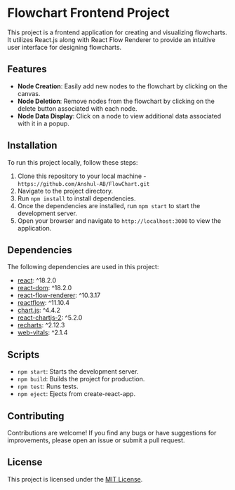 # Flowchart Frontend Project

This project is a frontend application for creating and visualizing flowcharts. It utilizes React.js along with React Flow Renderer to provide an intuitive user interface for designing flowcharts.

## Features

- **Node Creation**: Easily add new nodes to the flowchart by clicking on the canvas.
- **Node Deletion**: Remove nodes from the flowchart by clicking on the delete button associated with each node.
- **Node Data Display**: Click on a node to view additional data associated with it in a popup.

## Installation

To run this project locally, follow these steps:

1. Clone this repository to your local machine - ``https://github.com/Anshul-AB/FlowChart.git``
2. Navigate to the project directory.
3. Run `npm install` to install dependencies.
4. Once the dependencies are installed, run `npm start` to start the development server.
5. Open your browser and navigate to `http://localhost:3000` to view the application.

## Dependencies

The following dependencies are used in this project:

- [react](https://www.npmjs.com/package/react): ^18.2.0
- [react-dom](https://www.npmjs.com/package/react-dom): ^18.2.0
- [react-flow-renderer](https://www.npmjs.com/package/react-flow-renderer): ^10.3.17
- [reactflow](https://www.npmjs.com/package/reactflow): ^11.10.4
- [chart.js](https://www.npmjs.com/package/chart.js): ^4.4.2
- [react-chartjs-2](https://www.npmjs.com/package/react-chartjs-2): ^5.2.0
- [recharts](https://www.npmjs.com/package/recharts): ^2.12.3
- [web-vitals](https://www.npmjs.com/package/web-vitals): ^2.1.4

## Scripts

- `npm start`: Starts the development server.
- `npm build`: Builds the project for production.
- `npm test`: Runs tests.
- `npm eject`: Ejects from create-react-app.

## Contributing

Contributions are welcome! If you find any bugs or have suggestions for improvements, please open an issue or submit a pull request.

## License

This project is licensed under the [MIT License](LICENSE).
